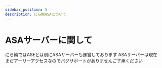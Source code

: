 ```yaml
---
sidebar_position: 5
description: にら鯖ASAについて
---
```


# ASAサーバーに関して
にら鯖ではASEとは別にASAサーバーも運営しております
ASAサーバーは現在まだアーリーアクセスなのでバグサポートがありませんご了承ください
